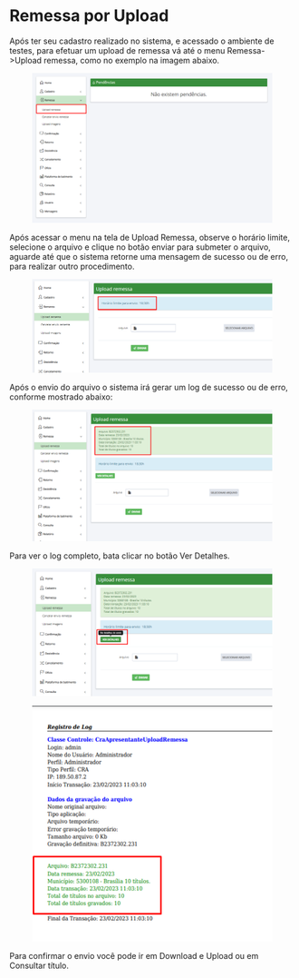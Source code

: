 # Remessa por Upload

Após ter seu cadastro realizado no sistema, e acessado o ambiente de testes, para efetuar um upload de remessa vá até o menu Remessa->Upload remessa, como no exemplo na imagem abaixo.

<figure><img src="../../.gitbook/assets/image (34).png" alt=""><figcaption></figcaption></figure>

Após acessar o menu na tela de Upload Remessa, observe o horário limite, selecione o arquivo e clique no botão enviar para submeter o arquivo, aguarde até que o sistema retorne uma mensagem de sucesso ou de erro, para realizar outro procedimento.

<figure><img src="../../.gitbook/assets/image (32).png" alt=""><figcaption></figcaption></figure>

Após o envio do arquivo o sistema irá gerar um log de sucesso ou de erro, conforme mostrado abaixo:

<figure><img src="../../.gitbook/assets/image (47).png" alt=""><figcaption></figcaption></figure>

Para ver o log completo, bata clicar no botão Ver Detalhes.

<figure><img src="../../.gitbook/assets/image (3).png" alt=""><figcaption></figcaption></figure>

<figure><img src="../../.gitbook/assets/image (30).png" alt=""><figcaption></figcaption></figure>

&#x20;Para confirmar o envio você pode ir em Download e Upload ou em Consultar título.
